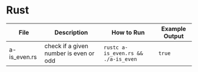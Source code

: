 # Rust

| File           | Description                            | How to Run                         | Example Output |
|----------------|----------------------------------------|-------------------------------------|----------------|
| a-is_even.rs   | check if a given number is even or odd | `rustc a-is_even.rs && ./a-is_even` | `true`         |

